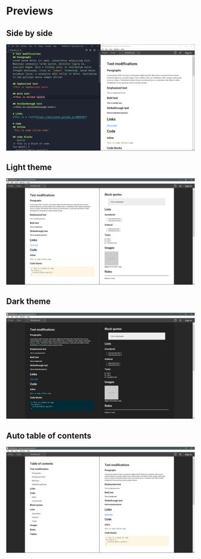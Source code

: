 # Previews
## Side by side
![](images/preview.png)

## Light theme
![](images/light-theme-preview.png)

## Dark theme
![](images/dark-theme-preview.png)

## Auto table of contents
![](images/table-of-contents-preview.png)